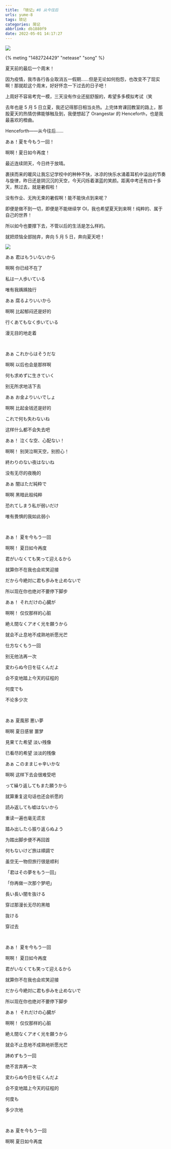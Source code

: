 ```yaml
---
title: 「琐记」#8 从今往后
urls: yume-8
tags: 琐记
categories: 简记
abbrlink: db1880f9
date: 2022-05-01 14:17:27
---
```


![](https://s2.loli.net/2022/05/01/O9RAHslVrcdJDI6.png)



{% meting "1482724429" "netease" "song" %}

夏天前的最后一个周末！

因为疫情，我市各行各业取消五一假期……但是无论如何抱怨，也改变不了现实啊！那就趁这个周末，好好怀念一下过去的日子吧！

上周好不容易考完一模，三天没有作业还挺舒服的，希望多多模拟考试（笑

去年也是 5 月 5 日立夏，我还记得那日相当炎热。上完体育课回教室的路上，那股夏天的热情仿佛能够触及到，我便想起了 Orangestar 的 Henceforth，也是我最喜欢的橙曲。

Henceforth——从今往后……



あぁ！夏を今もう一回！

啊啊！夏日如今再度！



最近连续阴天，今日终于放晴。

裹挟而来的暖风让我忘记学校中的种种不快，冰凉的快乐水涌着耳机中溢出的节奏与旋律，昨日还是阴沉沉的天空，今天闪烁着湛蓝的笑颜。距离中考还有四十多天，熬过去，就是暑假啦！

没有作业、无拘无束的暑假啊！能不能快点到来呢？

即便是做不到一切，即便是不能继续学 OI，我也希望夏天到来啊！纯粹的、属于自己的世界！

所以如今也要撑下去，不管以后的生活是怎么样的。

就把烦恼全部抛弃，奔向 5 月 5 日，奔向夏天吧！

![](https://s2.loli.net/2022/05/01/woUNPVdn4ZbzYGa.png)





あぁ 君はもういないから

啊啊 你已经不在了

私は一人歩いている

唯有我踽踽独行

あぁ 腐るよりいいから

啊啊 比起郁闷还是好的

行くあてもなく歩いている

漫无目的地走着

 &nbsp;

あぁ これからはそうだな

啊啊 以后也会是那样啊

何も求めずに生きていく

别无所求地活下去

あぁ お金よりいいでしょ

啊啊 比起金钱还是好的

これで何も失わないね

这样什么都不会失去吧

あぁ！ 泣くな空、心配ない！

啊啊！ 别哭泣啊天空，别担心！

終わりのない夜はないね

没有无尽的夜晚的

あぁ 闇はただ純粋で

啊啊 黑暗此般纯粹

恐れてしまう私が弱いだけ

唯有畏惧的我如此弱小

  &nbsp;

あぁ！ 夏を今もう一回

啊啊！ 夏日如今再度

君がいなくても笑って迎えるから

就算你不在我也会欢笑迎接

だから今絶対に君も歩みを止めないで

所以现在你也绝对不要停下脚步

あぁ！ それだけの心臓が

啊啊！ 仅仅那样的心脏

絶え間なくアオく光を願うから

就会不止息地不成熟地祈愿光芒

仕方なくもう一回

别无他法再一次

変わらぬ今日を征くんだよ

会不变地踏上今天的征程的

何度でも

不论多少次

  &nbsp;

あぁ 夏風邪 悪い夢

啊啊 夏日感冒 噩梦

見果てた希望 淡い残像

已看尽的希望 淡淡的残像

あぁ このままじゃ辛いかな

啊啊 这样下去会很难受吧

って繰り返してもまた願うから

就算重复这句话也还会祈愿的

読み返しても嘘はないから

重读一遍也毫无谎言

踏み出したら振り返らぬよう

为踏出脚步便不再回首

何もないけど旅は順調で

虽空无一物但旅行很是顺利

「君はその夢をもう一回」

「你再做一次那个梦吧」

長い長い闇を抜ける

穿过那漫长无尽的黑暗

抜ける

穿过去

  &nbsp;

あぁ！ 夏を今もう一回

啊啊！ 夏日如今再度

君がいなくても笑って迎えるから

就算你不在我也会欢笑迎接

だから今絶対に君も歩みを止めないで

所以现在你也绝对不要停下脚步

あぁ！ それだけの心臓が

啊啊！ 仅仅那样的心脏

絶え間なくアオく光を願うから

就会不止息地不成熟地祈愿光芒

諦めずもう一回

绝不言弃再一次

変わらぬ今日を征くんだよ

会不变地踏上今天的征程的

何度も

多少次地

  &nbsp;

あぁ 夏を今もう一回

啊啊 夏日如今再度
